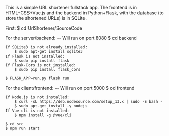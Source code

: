 This is a simple URL shortener fullstack app. The frontend is in HTML+CSS+Vue.js and the
backend in Python+Flask, with the database (to store the shortened URLs) is in SQLite.

First:
	$ cd UrlShortener/SourceCode

For the server/backend:			-- Will run on port 8080
	$ cd backend

	If SQLite3 is not already installed:
		$ sudo apt-get install sqlite3
	If Flask is not installed:
		$ sudo pip install flask
	If Flask-Cors is not installed:
		$ sudo pip install flask_cors

	$ FLASK_APP=run.py flask run

For the client/frontend:		-- Will run on port 5000
	$ cd frontend

	If Node.js is not installed:
		$ curl -sL https://deb.nodesource.com/setup_13.x | sudo -E bash -
		$ sudo apt-get install -y nodejs
	If Vue cli is not installed:
		$ npm install -g @vue/cli

	$ cd src
	$ npm run start
